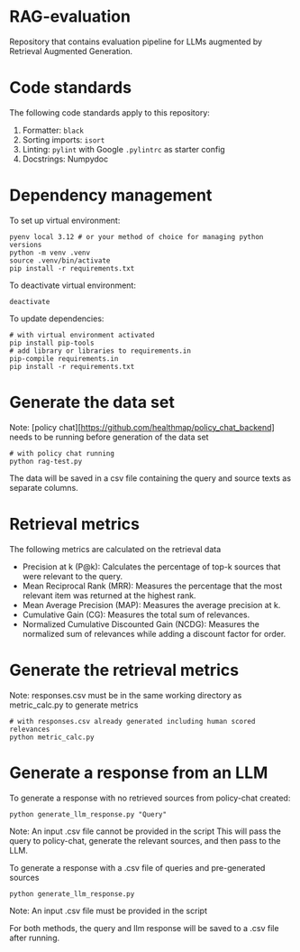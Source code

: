 # RAG-evaluation
Repository that contains evaluation pipeline for LLMs augmented by Retrieval Augmented Generation.

# Code standards

The following code standards apply to this repository:

1. Formatter: `black`
2. Sorting imports: `isort`
3. Linting: `pylint` with Google `.pylintrc` as starter config
4. Docstrings: Numpydoc

# Dependency management

To set up virtual environment:

```
pyenv local 3.12 # or your method of choice for managing python versions
python -m venv .venv
source .venv/bin/activate
pip install -r requirements.txt
```

To deactivate virtual environment:

```
deactivate
```

To update dependencies:

```
# with virtual environment activated
pip install pip-tools
# add library or libraries to requirements.in
pip-compile requirements.in
pip install -r requirements.txt

```
# Generate the data set

Note: [policy chat][https://github.com/healthmap/policy_chat_backend] needs to be running before generation of the data set
````
# with policy chat running
python rag-test.py
````
The data will be saved in a csv file containing the query and source texts as separate columns.

# Retrieval metrics
The following metrics are calculated on the retrieval data
  * Precision at k (P@k): Calculates the percentage of top-k sources that were relevant to the query.
  * Mean Reciprocal Rank (MRR): Measures the percentage that the most relevant item was returned at the highest rank.
  * Mean Average Precision (MAP): Measures the average precision at k.
  * Cumulative Gain (CG): Measures the total sum of relevances.
  * Normalized Cumulative Discounted Gain (NCDG): Measures the normalized sum of relevances while adding a discount factor for order.

# Generate the retrieval metrics

Note: responses.csv must be in the same working directory as metric_calc.py to generate metrics

```
# with responses.csv already generated including human scored relevances
python metric_calc.py
```
# Generate a response from an LLM

To generate a response with no retrieved sources from policy-chat created:
```
python generate_llm_response.py "Query"
```
Note: An input .csv file cannot be provided in the script
This will pass the query to policy-chat, generate the relevant sources, and then pass to the LLM.

To generate a response with a .csv file of queries and pre-generated sources
```
python generate_llm_response.py
```
Note: An input .csv file must be provided in the script

For both methods, the query and llm response will be saved to a .csv file after running.
